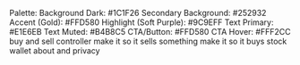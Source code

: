 Palette:
Background Dark: #1C1F26 Secondary Background: #252932 Accent (Gold): #FFD580 Highlight (Soft Purple): #9C9EFF Text Primary: #E1E6EB Text Muted: #B4B8C5 CTA/Button: #FFD580 CTA Hover: #FFF2CC
buy and sell controller
make it so it sells something
make it so it buys
stock wallet
about and privacy

